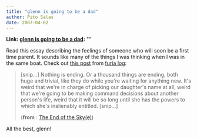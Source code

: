 ```yaml
---
title: "glenn is going to be a dad"
author: Pito Salas
date: 2007-04-02
---
```


**Link: [glenn is going to be a dad](None):** ""

Read this essay describing the feelings of someone who will soon be a first
time parent. It sounds like many of the things I was thinking when I was in
the same boat. Check out [this
post](<http://www.furia.com/page.cgi?type=log&id=263>) from [furia
log](<http://www.furia.com/page.cgi>):

> [snip…] Nothing is ending. Or a thousand things are ending, both huge and
> trivial, like they do while you're waiting for anything new. It's weird that
> we're in charge of picking our daughter's name at all, weird that we're
> going to be making command decisions about another person's life, weird that
> it will be so long until she has the powers to which she's inalienably
> entitled. [snip…]
>
> (**from** : [The End of the
> Sky(e)](<http://www.furia.com/page.cgi?type=log&id=263>))

All the best, glenn!


